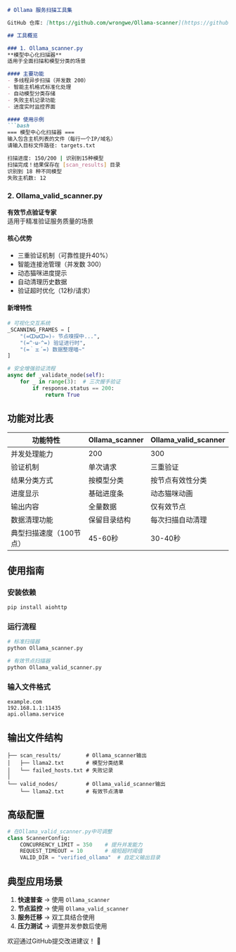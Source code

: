 ```markdown
# Ollama 服务扫描工具集

GitHub 仓库: [https://github.com/wrongwe/Ollama-scanner](https://github.com/wrongwe/Ollama-scanner)

## 工具概览

### 1. Ollama_scanner.py
**模型中心化扫描器**  
适用于全面扫描和模型分类的场景

#### 主要功能
- 多线程异步扫描（并发数 200）
- 智能主机格式标准化处理
- 自动模型分类存储
- 失败主机记录功能
- 进度实时监控界面

#### 使用示例
```bash
=== 模型中心化扫描器 ===
输入包含主机列表的文件（每行一个IP/域名）
请输入目标文件路径: targets.txt

扫描进度: 150/200 | 识别到15种模型
扫描完成！结果保存在 [scan_results] 目录
识别到 18 种不同模型
失败主机数: 12
```

### 2. Ollama_valid_scanner.py
**有效节点验证专家**  
适用于精准验证服务质量的场景

#### 核心优势
- 三重验证机制（可靠性提升40%）
- 智能连接池管理（并发数 300）
- 动态猫咪进度提示
- 自动清理历史数据
- 验证超时优化（12秒/请求）

#### 新增特性
```python
# 可视化交互系统
_SCANNING_FRAMES = [
    "(=ↀωↀ=)✧ 节点嗅探中...",
    "(=^･ω･^=) 验证进行时",
    "(=｀ェ´=) 数据整理喵~"
]

# 安全增强验证流程
async def _validate_node(self):
    for _ in range(3):  # 三次握手验证
        if response.status == 200:
            return True
```

## 功能对比表

| 功能特性                | Ollama_scanner | Ollama_valid_scanner |
|-----------------------|----------------|----------------------|
| 并发处理能力            | 200           | 300                 |
| 验证机制               | 单次请求       | 三重验证             |
| 结果分类方式           | 按模型分类     | 按节点有效性分类      |
| 进度显示              | 基础进度条     | 动态猫咪动画          |
| 输出内容              | 全量数据       | 仅有效节点           |
| 数据清理功能          | 保留目录结构   | 每次扫描自动清理       |
| 典型扫描速度（100节点） | 45-60秒       | 30-40秒             |

## 使用指南

### 安装依赖
```bash
pip install aiohttp
```

### 运行流程
```bash
# 标准扫描器
python Ollama_scanner.py

# 有效节点扫描器
python Ollama_valid_scanner.py
```

### 输入文件格式
```
example.com
192.168.1.1:11435
api.ollama.service
```

## 输出文件结构
```
├── scan_results/        # Ollama_scanner输出
│   ├── llama2.txt       # 模型分类结果
│   └── failed_hosts.txt # 失败记录
│
└── valid_nodes/         # Ollama_valid_scanner输出
    └── llama2.txt       # 有效节点清单
```

## 高级配置
```python
# 在Ollama_valid_scanner.py中可调整
class ScannerConfig:
    CONCURRENCY_LIMIT = 350    # 提升并发能力
    REQUEST_TIMEOUT = 10       # 缩短超时阈值
    VALID_DIR = "verified_ollama"  # 自定义输出目录
```

## 典型应用场景
1. **快速普查** → 使用 `Ollama_scanner`
2. **节点监控** → 使用 `Ollama_valid_scanner`
3. **服务迁移** → 双工具结合使用
4. **压力测试** → 调整并发参数后使用

欢迎通过GitHub提交改进建议！ 🐾
```
